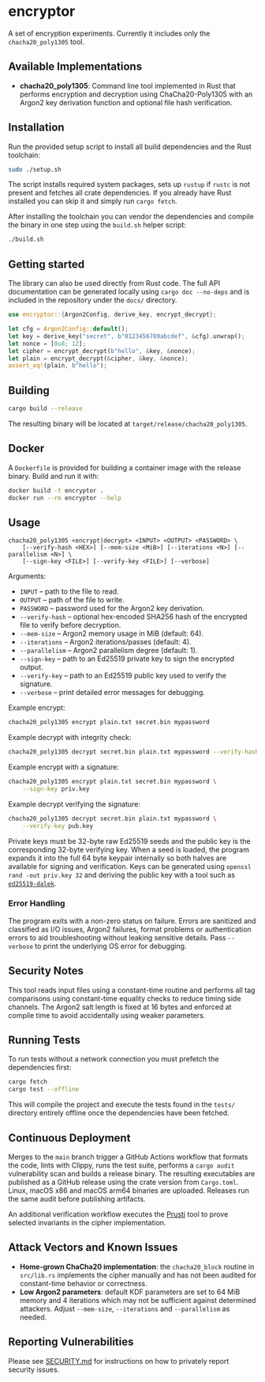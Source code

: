 # encryptor

A set of encryption experiments. Currently it includes only the `chacha20_poly1305` tool.

## Available Implementations

- **chacha20_poly1305**: Command line tool implemented in Rust that performs encryption and decryption using ChaCha20-Poly1305 with an Argon2 key derivation function and optional file hash verification.

## Installation

Run the provided setup script to install all build dependencies and the Rust toolchain:

```bash
sudo ./setup.sh
```

The script installs required system packages, sets up `rustup` if `rustc` is not present and fetches all crate dependencies.
If you already have Rust installed you can skip it and simply run `cargo fetch`.

After installing the toolchain you can vendor the dependencies and compile the binary in one step using the `build.sh` helper script:

```bash
./build.sh
```

## Getting started

The library can also be used directly from Rust code. The full API
documentation can be generated locally using `cargo doc --no-deps` and is
included in the repository under the `docs/` directory.

```rust
use encryptor::{Argon2Config, derive_key, encrypt_decrypt};

let cfg = Argon2Config::default();
let key = derive_key("secret", b"0123456789abcdef", &cfg).unwrap();
let nonce = [0u8; 12];
let cipher = encrypt_decrypt(b"hello", &key, &nonce);
let plain = encrypt_decrypt(&cipher, &key, &nonce);
assert_eq!(plain, b"hello");
```

## Building

```bash
cargo build --release
```

The resulting binary will be located at `target/release/chacha20_poly1305`.

## Docker

A `Dockerfile` is provided for building a container image with the release binary.
Build and run it with:

```bash
docker build -t encryptor .
docker run --rm encryptor --help
```

## Usage

```
chacha20_poly1305 <encrypt|decrypt> <INPUT> <OUTPUT> <PASSWORD> \
    [--verify-hash <HEX>] [--mem-size <MiB>] [--iterations <N>] [--parallelism <N>] \
    [--sign-key <FILE>] [--verify-key <FILE>] [--verbose]
```

Arguments:

- `INPUT` – path to the file to read.
- `OUTPUT` – path of the file to write.
- `PASSWORD` – password used for the Argon2 key derivation.
- `--verify-hash` – optional hex-encoded SHA256 hash of the encrypted file to verify before decryption.
- `--mem-size` – Argon2 memory usage in MiB (default: 64).
- `--iterations` – Argon2 iterations/passes (default: 4).
- `--parallelism` – Argon2 parallelism degree (default: 1).
- `--sign-key` – path to an Ed25519 private key to sign the encrypted output.
- `--verify-key` – path to an Ed25519 public key used to verify the signature.
- `--verbose` – print detailed error messages for debugging.

Example encrypt:

```bash
chacha20_poly1305 encrypt plain.txt secret.bin mypassword
```

Example decrypt with integrity check:

```bash
chacha20_poly1305 decrypt secret.bin plain.txt mypassword --verify-hash <hash>
```

Example encrypt with a signature:

```bash
chacha20_poly1305 encrypt plain.txt secret.bin mypassword \
    --sign-key priv.key
```

Example decrypt verifying the signature:

```bash
chacha20_poly1305 decrypt secret.bin plain.txt mypassword \
    --verify-key pub.key
```

Private keys must be 32-byte raw Ed25519 seeds and the public key is the
corresponding 32-byte verifying key. When a seed is loaded, the program expands
it into the full 64 byte keypair internally so both halves are available for
signing and verification. Keys can be generated using
`openssl rand -out priv.key 32` and deriving the public key with a tool such as
[`ed25519-dalek`](https://docs.rs/ed25519-dalek/).

### Error Handling

The program exits with a non-zero status on failure. Errors are sanitized and
classified as I/O issues, Argon2 failures, format problems or authentication
errors to aid troubleshooting without leaking sensitive details. Pass
`--verbose` to print the underlying OS error for debugging.

## Security Notes

This tool reads input files using a constant-time routine and performs all tag
comparisons using constant-time equality checks to reduce timing side channels.
The Argon2 salt length is fixed at 16 bytes and enforced at compile time to
avoid accidentally using weaker parameters.

## Running Tests

To run tests without a network connection you must prefetch the dependencies
first:

```bash
cargo fetch
cargo test --offline
```

This will compile the project and execute the tests found in the `tests/` directory entirely offline once the dependencies have been fetched.

## Continuous Deployment

Merges to the `main` branch trigger a GitHub Actions workflow that
formats the code, lints with Clippy, runs the test suite, performs a
`cargo audit` vulnerability scan and builds a release binary. The
resulting executables are published as a GitHub release using the crate
version from `Cargo.toml`. Linux, macOS x86 and macOS arm64 binaries are
uploaded. Releases run the same audit before publishing artifacts.

An additional verification workflow executes the [Prusti](https://github.com/viperproject/prusti-dev)
tool to prove selected invariants in the cipher implementation.

## Attack Vectors and Known Issues

- **Home-grown ChaCha20 implementation**: the `chacha20_block` routine in `src/lib.rs` implements the cipher manually and has not been audited for constant-time behavior or correctness.
- **Low Argon2 parameters**: default KDF parameters are set to 64 MiB memory and 4 iterations which may not be sufficient against determined attackers. Adjust `--mem-size`, `--iterations` and `--parallelism` as needed.

## Reporting Vulnerabilities

Please see [SECURITY.md](SECURITY.md) for instructions on how to privately
report security issues.
